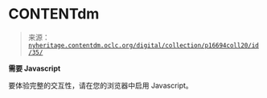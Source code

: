 <!--yml

category: 未分类

date: 2024-05-27 14:24:35

-->

# CONTENTdm

> 来源：[`nyheritage.contentdm.oclc.org/digital/collection/p16694coll20/id/35/`](https://nyheritage.contentdm.oclc.org/digital/collection/p16694coll20/id/35/)

**需要 Javascript**

要体验完整的交互性，请在您的浏览器中启用 Javascript。
